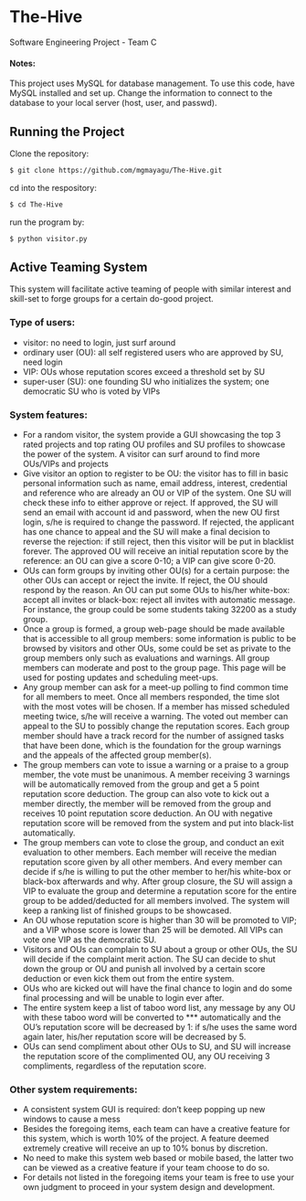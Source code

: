 # The-Hive
Software Engineering Project - Team C

#### Notes:
This project uses MySQL for database management.
To use this code, have MySQL installed and set up. Change the information to connect to the database to your local server (host, user, and passwd).
## Running the Project
Clone the repository:

```bash
$ git clone https://github.com/mgmayagu/The-Hive.git
```

cd into the respository:
```bash
$ cd The-Hive
```

run the program by:
```bash
$ python visitor.py
```


## Active Teaming System

This system will facilitate active teaming of people with similar interest and skill-set to forge groups for a certain do-good project.

### Type of users:
*	visitor: no need to login, just surf around
*	ordinary user (OU): all self registered users who are approved by SU, need login
*	VIP: OUs whose reputation scores exceed a threshold set by SU
*	super-user (SU): one founding SU who initializes the system; one democratic SU who is voted by VIPs

### System features:
*	For a random visitor, the system provide a GUI showcasing the top 3 rated projects and top rating OU profiles and SU profiles to showcase the power of the system. A visitor can surf around to find more OUs/VIPs and projects 
*	Give visitor an option to register to be OU: the visitor has to fill in basic personal information such as name, email address, interest, credential and reference who are already an OU or VIP of the system. One SU will check these info to either approve or reject. If approved, the SU will send an email with account id and password, when the new OU first login, s/he is required to change the password. If rejected, the applicant has one chance to appeal and the SU will make a final decision to reverse the rejection: if still reject, then this visitor will be put in blacklist forever. The approved OU will receive an initial reputation score by the reference: an OU can give a score 0-10; a VIP can give score 0-20.
*	OUs can form groups by inviting other OU(s) for a certain purpose: the other OUs can accept or reject the invite. If reject, the OU should respond by the reason. An OU can put some OUs to his/her white-box: accept all invites or black-box: reject all invites with automatic message. For instance, the group could be some students taking 32200 as a study group. 
*	Once a group is formed, a group web-page should be made available that is accessible to all group members: some information is public to be browsed by visitors and other OUs, some could be set as private to the group members only such as evaluations and warnings. All group members can moderate and post to the group page. This page will be used for posting updates and scheduling meet-ups.
*	Any group member can ask for a meet-up polling to find common time for all members to meet. Once all members responded, the time slot with the most votes will be chosen. If a member has missed scheduled meeting twice, s/he will receive a warning. The voted out member can appeal to the SU to possibly change the reputation scores. Each group member should have a track record for the number of assigned tasks that have been done, which is the foundation for the group warnings and the appeals of the affected group member(s).
*	The group members can vote to issue a warning or a praise to a group member, the vote must be unanimous. A member receiving 3 warnings will be automatically removed from the group and get a 5 point reputation score deduction. The group can also vote to kick out a member directly, the member will be removed from the group and receives 10 point reputation score deduction. An OU with negative reputation score will be removed from the system and put into black-list automatically.
*	The group members can vote to close the group, and conduct an exit evaluation to other members. Each member will receive the median reputation score given by all other members. And every member can decide if s/he is willing to put the other member to her/his white-box or black-box afterwards and why. After group closure, the SU will assign a VIP to evaluate the group and determine a reputation score for the entire group to be added/deducted for all members involved. The system will keep a ranking list of finished groups to be showcased.
*	An OU whose reputation score is higher than 30 will be promoted to VIP; and a VIP whose score is lower than 25 will be demoted. All VIPs can vote one VIP as the democratic SU. 
*	Visitors and OUs can complain to SU about a group or other OUs, the SU will decide if the complaint merit action. The SU can decide to shut down the group or OU and punish all involved by a certain score deduction or even kick them out from the entire system.
*	OUs who are kicked out will have the final chance to login and do some final processing and will be unable to login ever after.
*	The entire system keep a list of taboo word list, any message by any OU with these taboo word will be converted to *** automatically and the OU’s reputation score will be decreased by 1: if s/he uses the same word again later, his/her reputation score will be decreased by 5.
*	OUs can send compliment about other OUs to SU, and SU will increase the reputation score of the complimented OU, any OU receiving 3 compliments, regardless of the reputation score.

### Other system requirements:
*	A consistent system GUI is required: don’t keep popping up new windows to cause a mess
*	Besides the foregoing items, each team can have a creative feature for this system, which is worth 10% of the project. A feature deemed extremely creative will receive an up to 10% bonus by discretion.
*	No need to make this system web based or mobile based, the latter two can be viewed as a creative feature if your team choose to do so.
*	For details not listed in the foregoing items your team is free to use your own judgment to proceed in your system design and development.

